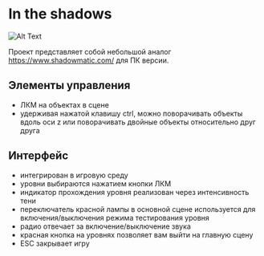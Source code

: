 # In the shadows

![Alt Text](https://media.giphy.com/media/riSyyLJC7oV0am2JRu/giphy.gif)<br />

Проект представляет собой небольшой аналог https://www.shadowmatic.com/ для ПК версии.

## Элементы управления

* ЛКМ на объектах в сцене
* удерживая нажатой клавишу ctrl, можно поворачивать объекты вдоль оси z или поворачивать двойные объекты относительно друг друга

## Интерфейс

* интегрирован в игровую среду
* уровни выбираются нажатием кнопки ЛКМ
* индикатор прохождения уровня реализован через интенсивность тени
* переключатель красной лампы в основной сцене используется для включения/выключения режима тестирования уровня
* радио отвечает за включение/выключение звука
* красная кнопка на уровнях позволяет вам выйти на главную сцену
* ESC закрывает игру
